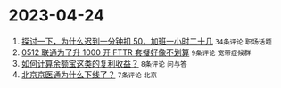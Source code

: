 # 2023-04-24

1. [探讨一下，为什么迟到一分钟扣 50，加班一小时二十几](https://www.v2ex.com/t/934926) `34条评论` `职场话题`
1. [0512 联通为了升 1000 开 FTTR 套餐好像不划算](https://www.v2ex.com/t/934928) `9条评论` `宽带症候群`
1. [如何计算余额宝这类的复利收益？](https://www.v2ex.com/t/934932) `8条评论` `问与答`
1. [北京京医通为什么下线了？](https://www.v2ex.com/t/934935) `7条评论` `北京`
